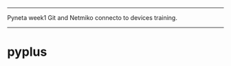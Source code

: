 -------------------

Pyneta week1 Git and Netmiko connecto to devices training.

-------------------
# pyplus
